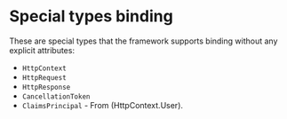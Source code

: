 # Special types binding

These are special types that the framework supports binding without any explicit attributes:

- `HttpContext` 
- `HttpRequest` 
- `HttpResponse` 
- `CancellationToken` 
- `ClaimsPrincipal` - From (HttpContext.User).
